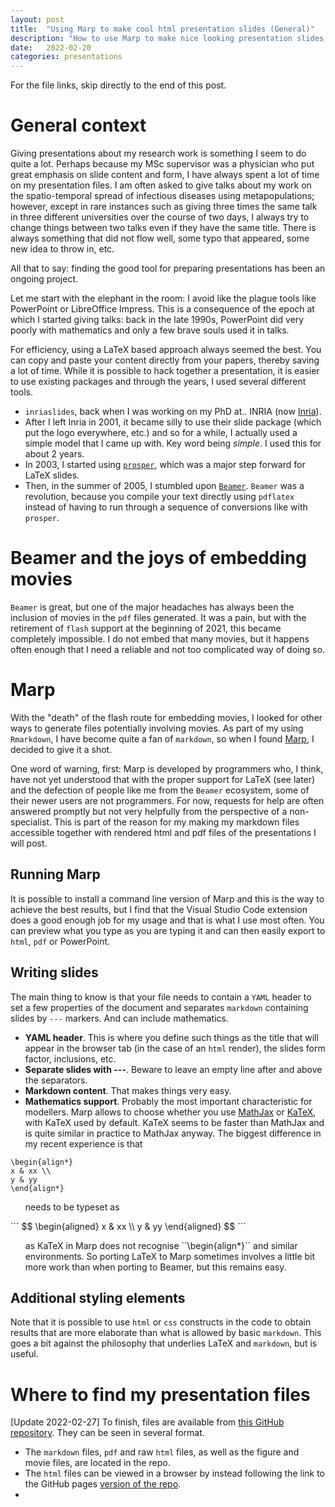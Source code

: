 ```yaml
---
layout: post
title:  "Using Marp to make cool html presentation slides (General)"
description: "How to use Marp to make nice looking presentation slides, from the perspective of an only-partly-savvy computer user."
date:   2022-02-20
categories: presentations
---
```


For the file links, skip directly to the end of this post.

# General context

Giving presentations about my research work is something I seem to do quite a lot. Perhaps because my MSc supervisor was a physician who put great emphasis on slide content and form, I have always spent a lot of time on my presentation files. I am often asked to give talks about my work on the spatio-temporal spread of infectious diseases using metapopulations; however, except in rare instances such as giving three times the same talk in three different universities over the course of two days, I always try to change things between two talks even if they have the same title. There is always something that did not flow well, some typo that appeared, some new idea to throw in, etc.

All that to say: finding the good tool for preparing presentations has been an ongoing project. 

Let me start with the elephant in the room: I avoid like the plague tools like PowerPoint or LibreOffice Impress. This is a consequence of the epoch at which I started giving talks: back in the late 1990s, PowerPoint did very poorly with mathematics and only a few brave souls used it in talks.

For efficiency, using a LaTeX based approach always seemed the best. You can copy and paste your content directly from your papers, thereby saving a lot of time. While it is possible to hack together a presentation, it is easier to use existing packages and through the years, I used several different tools.

- `inriaslides`, back when I was working on my PhD at.. INRIA (now [Inria](https://www.inria.fr/en/inria-centre-universite-cote-azur)).
- After I left Inria in 2001, it became silly to use their slide package (which put the logo everywhere, etc.) and so for a while, I actually used a simple model that I came up with. Key word being *simple*. I used this for about 2 years.
- In 2003, I started using [`prosper`](https://ctan.org/pkg/prosper), which was a major step forward for LaTeX slides.
- Then, in the summer of 2005, I stumbled upon [`Beamer`](https://ctan.org/pkg/beamer). `Beamer` was a revolution, because you compile your text directly using `pdflatex` instead of having to run through a sequence of conversions like with `prosper`.

# Beamer and the joys of embedding movies

`Beamer` is great, but one of the major headaches has always been the inclusion of movies in the `pdf` files generated. It was a pain, but with the retirement of `flash` support at the beginning of 2021, this became completely impossible. I do not embed that many movies, but it happens often enough that I need a reliable and not too complicated way of doing so.

# Marp

With the "death" of the flash route for embedding movies, I looked for other ways to generate files potentially involving movies. As part of my using `Rmarkdown`, I have become quite a fan of `markdown`, so when I found [Marp](https://marp.app/), I decided to give it a shot.

One word of warning, first: Marp is developed by programmers who, I think, have not yet understood that with the proper support for LaTeX (see later) and the defection of people like me from the `Beamer` ecosystem, some of their newer users are not programmers. For now, requests for help are often answered promptly but not very helpfully from the perspective of a non-specialist. This is part of the reason for my making my markdown files accessible together with rendered html and pdf files of the presentations I will post.

## Running Marp

It is possible to install a command line version of Marp and this is the way to achieve the best results, but I find that the Visual Studio Code extension does a good enough job for my usage and that is what I use most often. You can preview what you type as you are typing it and can then easily export to `html`, `pdf` or PowerPoint.

## Writing slides

The main thing to know is that your file needs to contain a `YAML` header to set a few properties of the document and separates `markdown` containing slides by `---` markers. And can include mathematics.

- **YAML header**. This is where you define such things as the title that will appear in the browser tab (in the case of an `html` render), the slides form factor, inclusions, etc.
- **Separate slides with ---**. Beware to leave an empty line after and above the separators.
- **Markdown content**. That makes things very easy.
- **Mathematics support**. Probably the most important characteristic for modellers. Marp allows to choose whether you use [MathJax](https://www.mathjax.org/) or [KaTeX](https://katex.org/), with KaTeX used by default. KaTeX seems to be faster than MathJax and is quite similar in practice to MathJax anyway. The biggest difference in my recent experience is that 

```
\begin{align*}
x & xx \\
y & yy 
\end{align*}
```

<ul class="list-unstyled">
needs to be typeset as
</ul>
```
$$
\begin{aligned}
x & xx \\
y & yy 
\end{aligned}
$$
```

<ul class="list-unstyled">
as KaTeX in Marp does not recognise ``\begin{align*}`` and similar environments. So porting LaTeX to Marp sometimes involves a little bit more work than when porting to Beamer, but this remains easy.
</ul>

## Additional styling elements
Note that it is possible to use `html` or `css` constructs in the code to obtain results that are more elaborate than what is allowed by basic `markdown`. This goes a bit against the philosophy that underlies LaTeX and `markdown`, but is useful.


# Where to find my presentation files

[Update 2022-02-27] To finish, files are available from [this GitHub repository](https://github.com/julien-arino/presentations). They can be seen in several format.

- The `markdown` files, `pdf` and raw `html` files, as well as the figure and movie files, are located in the repo.
- The `html` files can be viewed in a browser by instead following the link to the GitHub pages [version of the repo](https://julien-arino.github.io/presentations/).
- 
